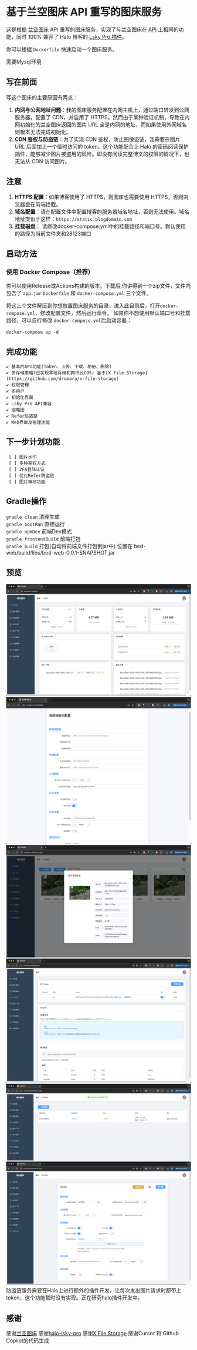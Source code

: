 # 基于兰空图床 API 重写的图床服务

这是根据 [兰空图床](https://github.com/lsky-org/lsky-pro) API
重写的图床服务，实现了与兰空图床在 [API](https://github.com/lsky-org/lsky-pro/blob/911275c13b038c7a8b710de44664f23887eeb6f6/resources/views/common/api.blade.php#L9)
上相同的功能，同时 100% 兼容了 Halo 博客的 [Lsky Pro 插件](https://github.com/ichenhe/halo-lsky-pro#readme)。

你可以根据 `Dockerfile` 快速启动一个图床服务。

 需要Mysql环境

## 写在前面

写这个图床的主要原因有两点：

1. **内网与公网地址问题**：我的图床服务配置在内网主机上，通过端口转发到公网服务器，配置了 CDN，并启用了
   HTTPS。然而由于某种验证机制，导致在内网初始化的兰空图床返回的图片 URL 全是内网的地址，而如果使用外网域名则根本无法完成初始化。
2. **CDN 鉴权与防盗链**：为了实现 CDN 鉴权，防止图像盗链，我需要在图片 URL 后面加上一个临时访问的 token。这个功能配合上 Halo
   的密码阅读保护插件，能够减少图片被盗用的风险。即没有阅读完整博文的权限的情况下，也无法从 CDN 访问图片。

## 注意

1. **HTTPS 配置**：如果博客使用了 HTTPS，则图床也需要使用 HTTPS，否则浏览器会在前端拦截。
2. **域名配置**：请在配置文件中配置博客的服务器域名地址，否则无法使用。域名地址类似于这样：`https://static.blogdomain.com`
3. **挂载磁盘**： 请修改docker-compose.yml中的挂载路径和端口号。默认使用的路径为当前文件夹和28123端口

## 启动方法

### 使用 Docker Compose（推荐）

你可以使用Release或Actions构建的版本。下载后,你讲得到一个zip文件，文件内包含了 `app.jar` `Dockerfile` 和 `docker-compose.yml` 三个文件。

将这三个文件解压到你想放置图床服务的目录，进入此目录后，打开`docker-compose.yml`，修改配置文件，然后运行命令。
如果你不想使用默认端口号和挂载路径，可以自行修改 `docker-compose.yml`后启动容器：

    docker-compose up -d

## 完成功能

    ✔ 基本的API功能(Token、上传、下载、相册、删除)
    ✔ 多存储策略(已实现本地存储和腾讯云COS) 基于[X File Storage](https://github.com/dromara/x-file-storage)
    ✔ 权限管理
    ✔ 多用户
    ✔ 初始化界面
    ✔ Lsky Pro API兼容
    ✔ 缩略图
    ✔ Refer防盗链
    ✔ Web界面及管理功能

## 下一步计划功能

     [ ] 图片水印
     [ ] 多种鉴权方式
     [ ] 2FA登陆认证
     [ ] 优化Refer防盗链
     [ ] 图片审核功能

## Gradle操作
  `gradle clean` 清理生成     
  `gradle bootRun` 直接运行    
  `gradle npmDev` 前端Dev模式       
  `gradle frontendBuild` 前端打包      
  `gradle build` 打包(自动将前端文件打包到jar中) 位置在 bed-web/build/libs/bed-web-0.0.1-SNAPSHOT.jar
          

## 预览
![img.png](img/img.png)
![img.png](img/img_5.png)
![img_1.png](img/img_1.png)
![img_2.png](img/img_2.png)
![img.png](img/img_3.png)
![img.png](img/img_4.png)
防盗链服务需要在Halo上进行额外的插件开发，让每次发出图片请求时都带上token，这个功能暂时没有实现。正在研究halo插件开发中。

## 感谢

感谢[兰空图床](https://github.com/lsky-org/lsky-pro)
感谢[halo-lsky-pro]( https://github.com/ichenhe/halo-lsky-pro)
感谢[X File Storage](https://github.com/dromara/x-file-storage) 
感谢Cursor 和 Github Copilot的代码生成